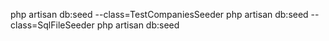 php artisan db:seed --class=TestCompaniesSeeder
php artisan db:seed --class=SqlFileSeeder
php artisan db:seed
